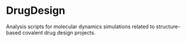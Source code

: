 # DrugDesign
Analysis scripts for molecular dynamics simulations related to structure-based covalent drug design projects.
